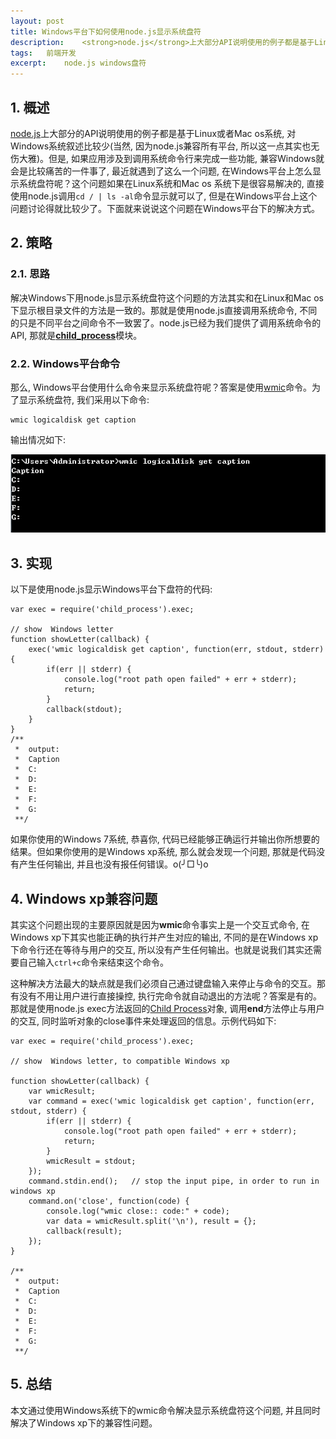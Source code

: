 ```yaml
---
layout: post
title: Windows平台下如何使用node.js显示系统盘符
description:	<strong>node.js</strong>上大部分API说明使用的例子都是基于Linux或者Mac os系统, 对Windows系统叙述比较少(当然, 因为node.js兼容所有平台, 所以这一点其实也无伤大雅)。但是, 如果应用涉及到调用系统命令行来完成一些功能, 兼容Windows就会是比较痛苦的一件事了, 最近就遇到了一个问题, 在Windows平台上怎么显示系统盘符呢？这个问题如果在Linux系统和Mac os 系统下是很容易解决的, 直接使用node.js调用cd / | ls -al命令显示就可以了, 但是在Windows平台上这个问题讨论得就比较少了。下面就来说说这个问题在Windows平台下的解决方式......
tags:	前端开发
excerpt:	node.js windows盘符
---
```

## 1. 概述

[node.js][]上大部分的API说明使用的例子都是基于Linux或者Mac os系统, 对Windows系统叙述比较少(当然, 因为node.js兼容所有平台, 所以这一点其实也无伤大雅)。但是, 如果应用涉及到调用系统命令行来完成一些功能, 兼容Windows就会是比较痛苦的一件事了, 最近就遇到了这么一个问题, 在Windows平台上怎么显示系统盘符呢？这个问题如果在Linux系统和Mac os 系统下是很容易解决的, 直接使用node.js调用```cd / | ls -al```命令显示就可以了, 但是在Windows平台上这个问题讨论得就比较少了。下面就来说说这个问题在Windows平台下的解决方式。

## 2. 策略
### 2.1. 思路
解决Windows下用node.js显示系统盘符这个问题的方法其实和在Linux和Mac os下显示根目录文件的方法是一致的。那就是使用node.js直接调用系统命令, 不同的只是不同平台之间命令不一致罢了。node.js已经为我们提供了调用系统命令的API, 那就是[**child_process**][]模块。

### 2.2. Windows平台命令
那么, Windows平台使用什么命令来显示系统盘符呢？答案是使用[wmic][]命令。为了显示系统盘符, 我们采用以下命令:
	
	wmic logicaldisk get caption

输出情况如下:

![Git Bash](/images/windowsletter/wmic.png)

## 3. 实现
以下是使用node.js显示Windows平台下盘符的代码:

	var exec = require('child_process').exec;

	// show  Windows letter
	function showLetter(callback) {
		exec('wmic logicaldisk get caption', function(err, stdout, stderr) {
	        if(err || stderr) {
	            console.log("root path open failed" + err + stderr);
	            return;
	        }
	        callback(stdout);
    	}
	}
	/**
	 *  output:
	 *  Caption
	 *  C:
	 *  D:
	 *  E:
	 *  F:
	 *  G:
	 **/

如果你使用的Windows 7系统, 恭喜你, 代码已经能够正确运行并输出你所想要的结果。但如果你使用的是Windows xp系统, 那么就会发现一个问题, 那就是代码没有产生任何输出, 并且也没有报任何错误。o(╯□╰)o

## 4. Windows xp兼容问题
其实这个问题出现的主要原因就是因为**wmic**命令事实上是一个交互式命令, 在Windows xp下其实也能正确的执行并产生对应的输出, 不同的是在Windows xp下命令行还在等待与用户的交互, 所以没有产生任何输出。也就是说我们其实还需要自己输入```ctrl+c```命令来结束这个命令。

这种解决方法最大的缺点就是我们必须自己通过键盘输入来停止与命令的交互。那有没有不用让用户进行直接操控, 执行完命令就自动退出的方法呢？答案是有的。那就是使用node.js exec方法返回的[Child Process][]对象, 调用**end**方法停止与用户的交互, 同时监听对象的close事件来处理返回的信息。示例代码如下:

	var exec = require('child_process').exec;
 
	// show  Windows letter, to compatible Windows xp
 
	function showLetter(callback) {
	    var wmicResult;
	    var command = exec('wmic logicaldisk get caption', function(err, stdout, stderr) {
	        if(err || stderr) {
	            console.log("root path open failed" + err + stderr);
	            return;
	        }
	        wmicResult = stdout;
	    });
	    command.stdin.end();   // stop the input pipe, in order to run in windows xp
	    command.on('close', function(code) {
	        console.log("wmic close:: code:" + code);
	        var data = wmicResult.split('\n'), result = {};
	        callback(result);
	    });
	}
	 
	/**
	 *  output:
	 *  Caption
	 *  C:
	 *  D:
	 *  E:
	 *  F:
	 *  G:
	 **/

## 5. 总结
本文通过使用Windows系统下的wmic命令解决显示系统盘符这个问题, 并且同时解决了Windows xp下的兼容性问题。

[node.js]: http://nodejs.org/
[**child_process**]: http://nodejs.org/api/child_process.html
[wmic]: https://en.wikipedia.org/wiki/Windows_Management_Instrumentation_Command-line
[Child Process]: http://nodejs.org/api/child_process.html#child_process_child_process